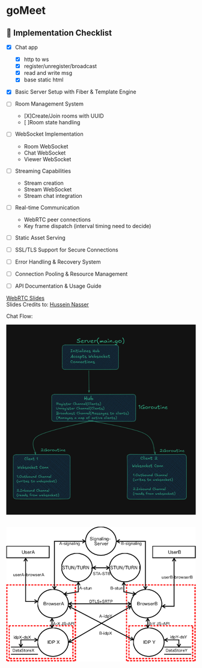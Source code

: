 # goMeet


## 🎯 Implementation Checklist

- [X] Chat app  
    -[X] http to ws
    -[X] register/unregister/broadcast
    -[X] read and write msg
    -[X] base static html
- [X] Basic Server Setup with Fiber & Template Engine
- [ ] Room Management System
  - [X]Create/Join rooms with UUID
  - [ ]Room state handling
- [ ] WebSocket Implementation
  - Room WebSocket
  - Chat WebSocket
  - Viewer WebSocket
- [ ] Streaming Capabilities
  - Stream creation
  - Stream WebSocket
  - Stream chat integration
- [ ] Real-time Communication
  - WebRTC peer connections
  - Key frame dispatch (interval timing need to decide)
- [ ] Static Asset Serving
- [ ] SSL/TLS Support for Secure Connections
- [ ] Error Handling & Recovery System
- [ ] Connection Pooling & Resource Management
- [ ] API Documentation & Usage Guide




[WebRTC Slides](https://www.canva.com/design/DAGUMM1C5JQ/pwez02rC2mCP5obly4StsA/edit?utm_content=DAGUMM1C5JQ&utm_campaign=designshare&utm_medium=link2&utm_source=sharebutton)
<br>
Slides Credits to: [Hussein Nasser](https://www.youtube.com/@hnasr)

Chat Flow:
<br>

![alt text](image.png)


![alt text](image-1.png)
---
